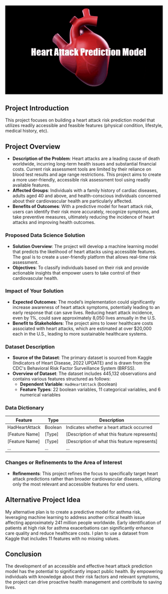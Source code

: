 ![Heart Attack Prediction Model](src/HeartAttackPredictionModelGif.gif)


## Project Introduction

This project focuses on building a heart attack risk prediction model that utilizes readily accessible and feasible features (physical condition, lifestyle, medical history, etc).

## Project Overview
- **Description of the Problem**: Heart attacks are a leading cause of death worldwide, incurring long-term health issues and substantial financial costs. Current risk assessment tools are limited by their reliance on blood test results and age range restrictions. This project aims to create a more user-friendly, accessible risk assessment tool using readily available features.
- **Affected Groups**: Individuals with a family history of cardiac diseases, adults aged 40 and above, and health-conscious individuals concerned about their cardiovascular health are particularly affected.
- **Benefits of Outcomes**: With a predictive model for heart attack risk, users can identify their risk more accurately, recognize symptoms, and take preventive measures, ultimately reducing the incidence of heart attacks and improving health outcomes.

### Proposed Data Science Solution
- **Solution Overview**: The project will develop a machine learning model that predicts the likelihood of heart attacks using accessible features. The goal is to create a user-friendly platform that allows real-time risk assessment.
- **Objectives**: To classify individuals based on their risk and provide actionable insights that empower users to take control of their cardiovascular health.

### Impact of Your Solution
- **Expected Outcomes**: The model’s implementation could significantly increase awareness of heart attack symptoms, potentially leading to an early response that can save lives. Reducing heart attack incidence, even by 1%, could save approximately 8,050 lives annually in the U.S.
- **Benefit to Stakeholders**: The project aims to lower healthcare costs associated with heart attacks, which are estimated at over $20,000 each in the U.S., leading to more sustainable healthcare systems.

### Dataset Description
- **Source of the Dataset**: The primary dataset is sourced from Kaggle (Indicators of Heart Disease, 2022 UPDATE) and is drawn from the CDC's Behavioral Risk Factor Surveillance System (BRFSS).
- **Overview of Dataset**: The dataset includes 445,132 observations and contains various features structured as follows:
  - **Dependent Variable**: `HadHeartAttack` (boolean)
  - **Feature Types**: 22 boolean variables, 11 categorical variables, and 6 numerical variables

### Data Dictionary
| Feature               | Type     | Description                                  |
|----------------------|----------|----------------------------------------------|
| HadHeartAttack       | Boolean  | Indicates whether a heart attack occurred    |
| [Feature Name]       | [Type]   | [Description of what this feature represents] |
| [Feature Name]       | [Type]   | [Description of what this feature represents] |
| ...                  | ...      | ...                                          |

### Changes or Refinements to the Area of Interest
- **Refinements**: This project refines the focus to specifically target heart attack predictions rather than broader cardiovascular diseases, utilizing only the most relevant and accessible features for end users.

## Alternative Project Idea
My alternative plan is to create a predictive model for asthma risk, leveraging machine learning to address another critical health issue affecting approximately 241 million people worldwide. Early identification of patients at high risk for asthma exacerbations can significantly enhance care quality and reduce healthcare costs. I plan to use a dataset from Kaggle that includes 11 features with no missing values.

## Conclusion
The development of an accessible and effective heart attack prediction model has the potential to significantly impact public health. By empowering individuals with knowledge about their risk factors and relevant symptoms, the project can drive proactive health management and contribute to saving lives.
